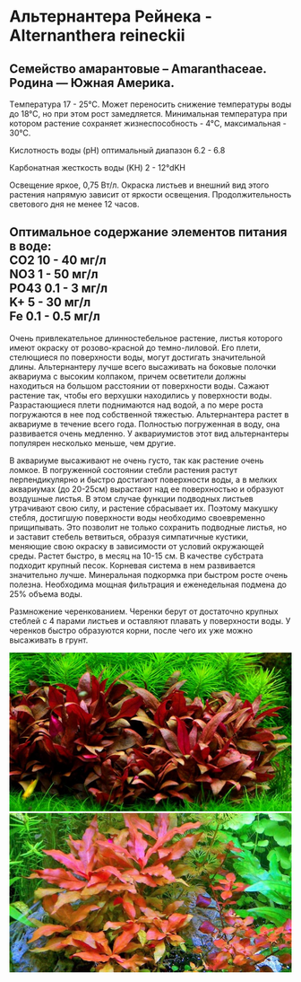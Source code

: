 # Альтернантера Рейнека - Alternanthera reineckii

Семейство амарантовые – Amaranthaceae.  
Родина — Южная Америка.
---
Тeмпература 17 - 25°С. Может переносить снижение температуры воды до 18°С, но при этом рост замедляется.
Минимальная температура при котором растение сохраняет жизнеспособность - 4°C, максимальная - 30°C.

Кислотность воды (pH)	оптимальный диапазон 6.2 - 6.8

Карбонатная жесткость воды (KH) 2 - 12°dKH

Освещение	яркое, 0,75 Вт/л. Окраска листьев и внешний вид этого растения напрямую зависит от яркости освещения.
Продолжительность светового дня	не менее 12 часов.

Оптимальное содержание элементов питания в воде:  
CO2 10 - 40 мг/л  
NO3 1 - 50 мг/л  
PO43 0.1 - 3 мг/л  
K+ 5 - 30 мг/л  
Fe 0.1 - 0.5 мг/л  
---

Очень привлекательное длинностебельное растение, листья которого имеют окраску от розово-красной до темно-лиловой. Его плети, стелющиеся по поверхности воды, могут достигать значительной длины. Альтернантеру лучше всего высаживать на боковые полочки аквариума с высоким колпаком, причем осветители должны находиться на большом расстоянии от поверхности воды. Сажают растение так, чтобы его верхушки находились у поверхности воды. Разрастающиеся плети поднимаются над водой, а по мере роста погружаются в нее под собственной тяжестью. Альтернантера растет в аквариуме в течение всего года. Полностью погруженная в воду, она развивается очень медленно. У аквариумистов этот вид альтернантеры популярен несколько меньше, чем другие.

В аквариуме высаживают не очень густо, так как растение очень ломкое. В погруженной состоянии стебли растения растут перпендикулярно и быстро достигают поверхности воды, а в мелких аквариумах (до 20-25см) вырастают над ее поверхностью и образуют воздушные листья. В этом случае функции подводных листьев утрачивают свою силу, и растение сбрасывает их. Поэтому макушку стебля, достигшую поверхности воды необходимо своевременно прищипывать. Это позволит не только сохранить подводные листья, но и заставит стебель ветвиться, образуя симпатичные кустики, меняющие свою окраску в зависимости от условий окружающей среды. Растет быстро, в месяц на 10-15 см. В качестве субстрата подходит крупный песок. Корневая система в нем развивается значительно лучше. Минеральная подкормка при быстром росте очень полезна. Необходима мощная фильтрация и еженедельная подмена до 25% объема воды.

Размножение черенкованием. Черенки берут от достаточно крупных стеблей с 4 парами листьев и оставляют плавать у поверхности воды. У черенков быстро образуются корни, после чего их уже можно высаживать в грунт.

![Image](/a/img/alternanthera_reineckii_1.jpg)
![Image](/a/img/alternanthera_reineckii_2.jpg)
